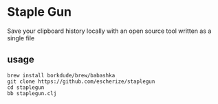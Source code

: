 # Staple Gun

Save your clipboard history locally with an open source tool written as a single file

## usage

    brew install borkdude/brew/babashka
    git clone https://github.com/escherize/staplegun
    cd staplegun
    bb staplegun.clj
